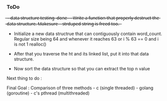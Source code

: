 
### ToDo 
 ̶ ̶-̶ ̶d̶a̶t̶a̶ ̶s̶t̶r̶u̶c̶t̶u̶r̶e̶ ̶t̶e̶s̶t̶i̶n̶g̶ ̶ ̶d̶o̶n̶e̶ ̶
 ̶ ̶-̶ ̶W̶r̶i̶t̶e̶ ̶a̶ ̶f̶u̶n̶c̶t̶i̶o̶n̶ ̶t̶h̶a̶t̶ ̶p̶r̶o̶p̶e̶r̶l̶y̶ ̶d̶e̶s̶t̶r̶u̶c̶t̶ ̶t̶h̶e̶ ̶d̶a̶t̶a̶ ̶s̶t̶r̶u̶c̶t̶u̶r̶e̶.̶ ̶M̶a̶k̶e̶s̶u̶r̶e̶
 ̶ ̶ ̶ ̶s̶t̶r̶d̶u̶p̶e̶d̶ ̶s̶t̶r̶i̶n̶g̶ ̶i̶s̶ ̶f̶r̶e̶e̶d̶ ̶t̶o̶o̶.̶ ̶
   
  - Initialize a new data structrue that can contiguously contain
    word_count. Regular size being 64 and whenever it reaches 63 or i % 63
    == 0 and i is not 1 realloc() 
  - After that you traverse the ht and its linked list, put it into that
    data structure.
    
  - Now sort the data structure so that you can extract the top n value 


Next thing to do :




Final Goal :
Comparison of three methods
    - c (single threaded)
    - golang (goroutine)
    - c's pthread (multithreaded)

